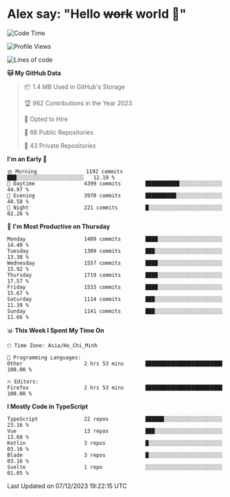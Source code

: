 # Alex say: "Hello ~~work~~ world 🐾"

<!--START_SECTION:waka-->
![Code Time](http://img.shields.io/badge/Code%20Time-1%2C041%20hrs%2027%20mins-blue)

![Profile Views](http://img.shields.io/badge/Profile%20Views-1-blue)

![Lines of code](https://img.shields.io/badge/From%20Hello%20World%20I%27ve%20Written-7.3%20million%20lines%20of%20code-blue)

**🐱 My GitHub Data** 

> 📦 1.4 MB Used in GitHub's Storage 
 > 
> 🏆 962 Contributions in the Year 2023
 > 
> 💼 Opted to Hire
 > 
> 📜 66 Public Repositories 
 > 
> 🔑 43 Private Repositories 
 > 
**I'm an Early 🐤** 

```text
🌞 Morning                1192 commits        ███░░░░░░░░░░░░░░░░░░░░░░   12.19 % 
🌆 Daytime                4399 commits        ███████████░░░░░░░░░░░░░░   44.97 % 
🌃 Evening                3970 commits        ██████████░░░░░░░░░░░░░░░   40.58 % 
🌙 Night                  221 commits         █░░░░░░░░░░░░░░░░░░░░░░░░   02.26 % 
```
📅 **I'm Most Productive on Thursday** 

```text
Monday                   1409 commits        ████░░░░░░░░░░░░░░░░░░░░░   14.40 % 
Tuesday                  1309 commits        ███░░░░░░░░░░░░░░░░░░░░░░   13.38 % 
Wednesday                1557 commits        ████░░░░░░░░░░░░░░░░░░░░░   15.92 % 
Thursday                 1719 commits        ████░░░░░░░░░░░░░░░░░░░░░   17.57 % 
Friday                   1533 commits        ████░░░░░░░░░░░░░░░░░░░░░   15.67 % 
Saturday                 1114 commits        ███░░░░░░░░░░░░░░░░░░░░░░   11.39 % 
Sunday                   1141 commits        ███░░░░░░░░░░░░░░░░░░░░░░   11.66 % 
```


📊 **This Week I Spent My Time On** 

```text
🕑︎ Time Zone: Asia/Ho_Chi_Minh

💬 Programming Languages: 
Other                    2 hrs 53 mins       █████████████████████████   100.00 % 

🔥 Editors: 
Firefox                  2 hrs 53 mins       █████████████████████████   100.00 % 
```

**I Mostly Code in TypeScript** 

```text
TypeScript               22 repos            ██████░░░░░░░░░░░░░░░░░░░   23.16 % 
Vue                      13 repos            ███░░░░░░░░░░░░░░░░░░░░░░   13.68 % 
Kotlin                   3 repos             █░░░░░░░░░░░░░░░░░░░░░░░░   03.16 % 
Blade                    3 repos             █░░░░░░░░░░░░░░░░░░░░░░░░   03.16 % 
Svelte                   1 repo              ░░░░░░░░░░░░░░░░░░░░░░░░░   01.05 % 
```




 Last Updated on 07/12/2023 19:22:15 UTC
<!--END_SECTION:waka-->
